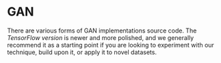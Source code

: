 # GAN
There are various forms of GAN implementations source code. The *TensorFlow version* is newer and more polished, and we generally recommend it as a starting point if you are looking to experiment with our technique, build upon it, or apply it to novel datasets.
